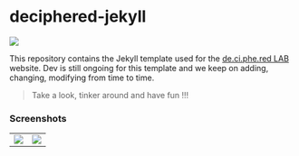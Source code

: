 # deciphered-jekyll
[![](https://img.shields.io/github/languages/code-size/theboxahaan/deciphered-jekyll)]("https://github.com/theboxahaan/deciphered-jekyll")

This repository contains the Jekyll template used for the [de.ci.phe.red LAB](http://de.c.phe.red) website. Dev is still ongoing for this template and we keep on adding, changing, modifying from time to time.

> Take a look, tinker around and have fun !!!

### Screenshots
<table>
  <tr>
    <td><img src="https://user-images.githubusercontent.com/32961084/88235539-b3b06a80-cc98-11ea-8d32-125c1438e8e9.jpg">
    </td>
    <td><img src="https://user-images.githubusercontent.com/32961084/88236053-ca0af600-cc99-11ea-81c7-2a9d38e29e14.jpg">
    </td>
 </tr>  
</table>
